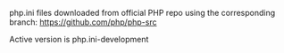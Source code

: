 php.ini files downloaded from official PHP repo using the
corresponding branch:
https://github.com/php/php-src

Active version is php.ini-development
